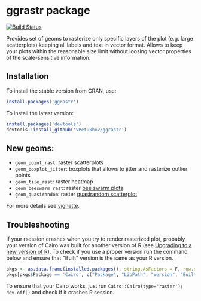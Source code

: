 # ggrastr package
[![Build Status](https://travis-ci.com/VPetukhov/ggrastr.svg?branch=master)](https://travis-ci.com/VPetukhov/ggrastr)

Provides set of geoms to rasterize only specific layers of the plot (e.g. large scatterplots) keeping all labels and text in vector format. Allows to keep your plots within the reasonable size limit without loosing vector properties of the scale-sensitive information.

## Installation

To install the stable version from CRAN, use:

```r
install.packages('ggrastr')
```

To install the latest version:

```r
install.packages('devtools')
devtools::install_github('VPetukhov/ggrastr')
```

## New geoms:
* `geom_point_rast`: raster scatterplots
* `geom_boxplot_jitter`: boxplots that allows to jitter and rasterize outlier points
* `geom_tile_rast`: raster heatmap
* `geom_beeswarm_rast`: raster [bee swarm plots](https://github.com/eclarke/ggbeeswarm#geom_beeswarm)
* `geom_quasirandom`: raster [quasirandom scatterplot](https://github.com/eclarke/ggbeeswarm#geom_quasirandom)

For more details see [vignette](https://htmlpreview.github.io/?https://raw.githubusercontent.com/VPetukhov/ggrastr/master/inst/doc/Raster_geoms.html).

## Troubleshooting
If your rsession crashes when you try to render rasterized plot, probably your version of Cairo was built for another 
version of R (see [Upgrading to a new version of R](http://shiny.rstudio.com/articles/upgrade-R.html)). To check if 
you use a proper version run the command below and ensure that "Built" version is the same as your R version.
```r
pkgs <- as.data.frame(installed.packages(), stringsAsFactors = F, row.names = F)
pkgs[pkgs$Package == 'Cairo', c("Package", "LibPath", "Version", "Built")]
```

To ensure that your Cairo works, just run `Cairo::Cairo(type='raster'); dev.off()` and check if it crashes R session.